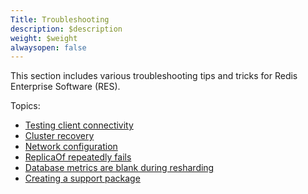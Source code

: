 ```yaml
---
Title: Troubleshooting
description: $description
weight: $weight
alwaysopen: false
---
```

This section includes various troubleshooting tips and tricks for Redis
Enterprise Software (RES).

Topics:

-   [Testing client
    connectivity](/redis-enterprise-documentation/administering/troubleshooting/testing-client-connectivity/)
-   [Cluster
    recovery](/redis-enterprise-documentation/administering/troubleshooting/cluster-recovery)
-   [Network
    configuration](/redis-enterprise-documentation/administering/troubleshooting/network-configuration)
-   [ReplicaOf repeatedly
    fails](/redis-enterprise-documentation/administering/troubleshooting/replicaof-repeatedly-fails)
-   [Database metrics are blank during
    resharding](/redis-enterprise-documentation/administering/troubleshooting/database-metrics-blank-during-resharding/)
-   [Creating a support
    package](/redis-enterprise-documentation/administering/troubleshooting/creating-support-package)
